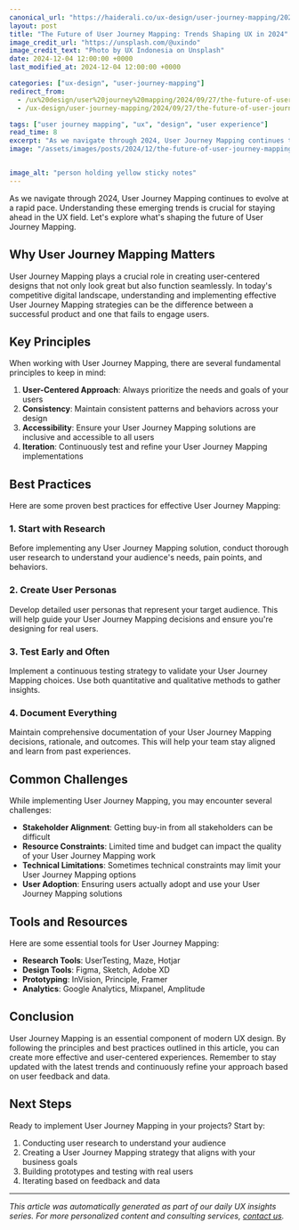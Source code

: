 ```yaml
---
canonical_url: "https://haiderali.co/ux-design/user-journey-mapping/2024/12/04/the-future-of-user-journey-mapping-trends-shaping-ux-in-2024/"
layout: post
title: "The Future of User Journey Mapping: Trends Shaping UX in 2024"
image_credit_url: "https://unsplash.com/@uxindo"
image_credit_text: "Photo by UX Indonesia on Unsplash"
date: 2024-12-04 12:00:00 +0000
last_modified_at: 2024-12-04 12:00:00 +0000

categories: ["ux-design", "user-journey-mapping"]
redirect_from:
  - /ux%20design/user%20journey%20mapping/2024/09/27/the-future-of-user-journey-mapping-trends-shaping-ux-in-2024/
  - /ux-design/user-journey-mapping/2024/09/27/the-future-of-user-journey-mapping-trends-shaping-ux-in-2024/

tags: ["user journey mapping", "ux", "design", "user experience"]
read_time: 8
excerpt: "As we navigate through 2024, User Journey Mapping continues to evolve at a rapid pace. Understanding these emerging trends is crucial for staying ahea..."
image: "/assets/images/posts/2024/12/the-future-of-user-journey-mapping-trends-shaping-ux-in-2024.jpg"


image_alt: "person holding yellow sticky notes"
---
```


As we navigate through 2024, User Journey Mapping continues to evolve at a rapid pace. Understanding these emerging trends is crucial for staying ahead in the UX field. Let's explore what's shaping the future of User Journey Mapping.

## Why User Journey Mapping Matters

User Journey Mapping plays a crucial role in creating user-centered designs that not only look great but also function seamlessly. In today's competitive digital landscape, understanding and implementing effective User Journey Mapping strategies can be the difference between a successful product and one that fails to engage users.

## Key Principles

When working with User Journey Mapping, there are several fundamental principles to keep in mind:

1. **User-Centered Approach**: Always prioritize the needs and goals of your users
2. **Consistency**: Maintain consistent patterns and behaviors across your design
3. **Accessibility**: Ensure your User Journey Mapping solutions are inclusive and accessible to all users
4. **Iteration**: Continuously test and refine your User Journey Mapping implementations

## Best Practices

Here are some proven best practices for effective User Journey Mapping:

### 1. Start with Research
Before implementing any User Journey Mapping solution, conduct thorough user research to understand your audience's needs, pain points, and behaviors.

### 2. Create User Personas
Develop detailed user personas that represent your target audience. This will help guide your User Journey Mapping decisions and ensure you're designing for real users.

### 3. Test Early and Often
Implement a continuous testing strategy to validate your User Journey Mapping choices. Use both quantitative and qualitative methods to gather insights.

### 4. Document Everything
Maintain comprehensive documentation of your User Journey Mapping decisions, rationale, and outcomes. This will help your team stay aligned and learn from past experiences.

## Common Challenges

While implementing User Journey Mapping, you may encounter several challenges:

- **Stakeholder Alignment**: Getting buy-in from all stakeholders can be difficult
- **Resource Constraints**: Limited time and budget can impact the quality of your User Journey Mapping work
- **Technical Limitations**: Sometimes technical constraints may limit your User Journey Mapping options
- **User Adoption**: Ensuring users actually adopt and use your User Journey Mapping solutions

## Tools and Resources

Here are some essential tools for User Journey Mapping:

- **Research Tools**: UserTesting, Maze, Hotjar
- **Design Tools**: Figma, Sketch, Adobe XD
- **Prototyping**: InVision, Principle, Framer
- **Analytics**: Google Analytics, Mixpanel, Amplitude

## Conclusion

User Journey Mapping is an essential component of modern UX design. By following the principles and best practices outlined in this article, you can create more effective and user-centered experiences. Remember to stay updated with the latest trends and continuously refine your approach based on user feedback and data.

## Next Steps

Ready to implement User Journey Mapping in your projects? Start by:

1. Conducting user research to understand your audience
2. Creating a User Journey Mapping strategy that aligns with your business goals
3. Building prototypes and testing with real users
4. Iterating based on feedback and data

---

*This article was automatically generated as part of our daily UX insights series. For more personalized content and consulting services, [contact us](/contact/).*
